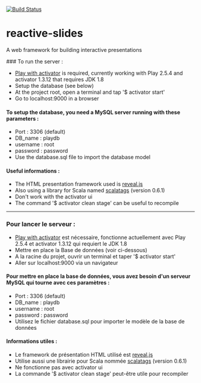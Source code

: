 [![Build Status](https://travis-ci.org/rbadr/reactive-slides.svg?branch=master)](https://travis-ci.org/rbadr/reactive-slides)

# reactive-slides
A web framework for building interactive presentations


### To run the server :
- [Play with activator](https://www.playframework.com/download) is required, currently working with Play 2.5.4 and activator 1.3.12 that requires JDK 1.8
- Setup the database (see below)
- At the project root, open a terminal and tap '$ activator start'
- Go to localhost:9000 in a browser

#### To setup the database, you need a MySQL server running with these parameters :
- Port : 3306 (default)
- DB_name : playdb
- username : root
- password : password
- Use the database.sql file to import the database model


#### Useful informations :
- The HTML presentation framework used is [reveal.js](http://lab.hakim.se/reveal-js/#/)
- Also using a library for Scala named [scalatags](http://www.lihaoyi.com/scalatags/) (version 0.6.1)
- Don't work with the activator ui
- The command '$ activator clean stage' can be useful to recompile


--------------------------------------------------------------------------------------------------------------------------------------------------------------------


### Pour lancer le serveur :
- [Play with activator](https://www.playframework.com/download) est nécessaire, fonctionne actuellement avec Play 2.5.4 et activator 1.3.12 qui requiert le JDK 1.8
- Mettre en place la Base de données (voir ci-dessous)
- A la racine du projet, ouvrir un terminal et taper '$ activator start'
- Aller sur localhost:9000 via un navigateur

#### Pour mettre en place la base de données, vous avez besoin d'un serveur MySQL qui tourne avec ces paramètres :
- Port : 3306 (default)
- DB_name : playdb
- username : root
- password : password
- Utilisez le fichier database.sql pour importer le modèle de la base de données


#### Informations utiles :
- Le framework de présentation HTML utilisé est [reveal.js](http://lab.hakim.se/reveal-js/#/)
- Utilise aussi une librairie pour Scala nommée [scalatags](http://www.lihaoyi.com/scalatags/) (version 0.6.1)
- Ne fonctionne pas avec activator ui
- La commande '$ activator clean stage' peut-être utile pour recompiler